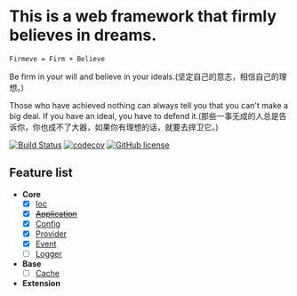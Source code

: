 # This is a web framework that firmly believes in dreams.

```
Firmeve = Firm + Believe
``` 

Be firm in your will and believe in your ideals.(坚定自己的意志，相信自己的理想。)

Those who have achieved nothing can always tell you that you can't make a big deal. If you have an ideal, you have to defend it.(那些一事无成的人总是告诉你，你也成不了大器，如果你有理想的话，就要去捍卫它。)


[![Build Status](https://travis-ci.com/firmeve/firmeve.svg?branch=develop)](https://travis-ci.com/firmeve/firmeve)
[![codecov](https://codecov.io/gh/firmeve/firmeve/branch/develop/graph/badge.svg)](https://codecov.io/gh/firmeve/firmeve)
[![GitHub license](https://img.shields.io/github/license/firmeve/firmeve.svg)](https://github.com/firmeve/firmeve/blob/master/LICENSE)

## Feature list
- **Core**
    - [x] [Ioc](./docs/zh-CN/container.md)
    - [x] [~~Application~~](./docs/zh-CN/firmeve.md)
    - [x] [Config](./docs/zh-CN/config.md)
    - [x] [Provider](./docs/zh-CN/provider.md)
    - [x] [Event](./docs/zh-CN/event.md)
    - [ ] [Logger](./docs/zh-CN/logger.md)
- **Base**
    - [ ] [Cache](./docs/zh-CN/cache.md)
- **Extension**